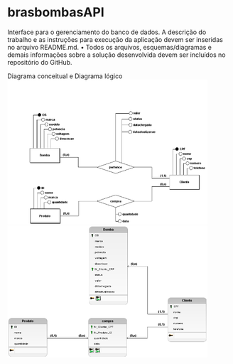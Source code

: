 # brasbombasAPI
Interface para o gerenciamento do banco de dados.
A descrição do trabalho e as instruções para execução da aplicação devem ser 
inseridas no arquivo README.md. 
• Todos os arquivos, esquemas/diagramas e demais informações sobre a solução 
desenvolvida devem ser incluídos no repositório do GitHub. 

Diagrama conceitual e Diagrama lógico
<img src = "Diagramas/Brasbombasconceitual.png" width="450px"> 
<img src = "Diagramas/Brasbombaslogico.png" width="450px">
